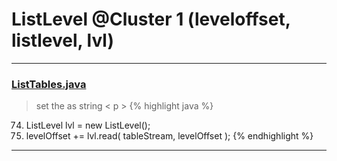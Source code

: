 # ListLevel @Cluster 1 (leveloffset, listlevel, lvl)

***

### [ListTables.java](https://searchcode.com/codesearch/view/97384153/)
> set the as string < p > 
{% highlight java %}
74. ListLevel lvl = new ListLevel();
75. levelOffset += lvl.read( tableStream, levelOffset );
{% endhighlight %}

***

